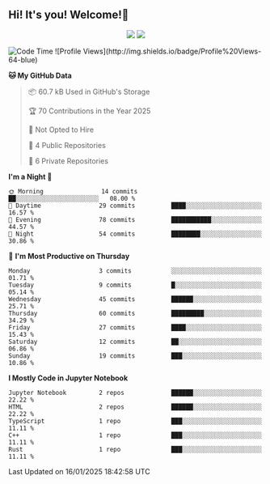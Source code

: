## Hi! It's you! Welcome!👋
<p align="center">
  <img src="https://github-readme-stats.vercel.app/api/top-langs/?username=Shanshuimei&theme=transparent&hide_border=true" />
  <img src="https://github-readme-stats.vercel.app/api/wakatime?username=Shanshuimei&theme=transparent&hide_border=true&layout=compact&langs_count=22" />
</p>
<!--START_SECTION:waka-->
<img src="http://img.shields.io/badge/Code%20Time-25%20hrs%2045%20mins-blue" alt="Code Time">
![Profile Views](http://img.shields.io/badge/Profile%20Views-64-blue)

**🐱 My GitHub Data** 

> 📦 60.7 kB Used in GitHub's Storage 
 > 
> 🏆 70 Contributions in the Year 2025
 > 
> 🚫 Not Opted to Hire
 > 
> 📜 4 Public Repositories 
 > 
> 🔑 6 Private Repositories 
 > 
**I'm a Night 🦉** 

```text
🌞 Morning                14 commits          ██░░░░░░░░░░░░░░░░░░░░░░░   08.00 % 
🌆 Daytime                29 commits          ████░░░░░░░░░░░░░░░░░░░░░   16.57 % 
🌃 Evening                78 commits          ███████████░░░░░░░░░░░░░░   44.57 % 
🌙 Night                  54 commits          ████████░░░░░░░░░░░░░░░░░   30.86 % 
```
📅 **I'm Most Productive on Thursday** 

```text
Monday                   3 commits           ░░░░░░░░░░░░░░░░░░░░░░░░░   01.71 % 
Tuesday                  9 commits           █░░░░░░░░░░░░░░░░░░░░░░░░   05.14 % 
Wednesday                45 commits          ██████░░░░░░░░░░░░░░░░░░░   25.71 % 
Thursday                 60 commits          █████████░░░░░░░░░░░░░░░░   34.29 % 
Friday                   27 commits          ████░░░░░░░░░░░░░░░░░░░░░   15.43 % 
Saturday                 12 commits          ██░░░░░░░░░░░░░░░░░░░░░░░   06.86 % 
Sunday                   19 commits          ███░░░░░░░░░░░░░░░░░░░░░░   10.86 % 
```


**I Mostly Code in Jupyter Notebook** 

```text
Jupyter Notebook         2 repos             ██████░░░░░░░░░░░░░░░░░░░   22.22 % 
HTML                     2 repos             ██████░░░░░░░░░░░░░░░░░░░   22.22 % 
TypeScript               1 repo              ███░░░░░░░░░░░░░░░░░░░░░░   11.11 % 
C++                      1 repo              ███░░░░░░░░░░░░░░░░░░░░░░   11.11 % 
Rust                     1 repo              ███░░░░░░░░░░░░░░░░░░░░░░   11.11 % 
```




 Last Updated on 16/01/2025 18:42:58 UTC
<!--END_SECTION:waka-->
